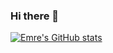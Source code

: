 ### Hi there 👋

[![Emre's GitHub stats](https://github-readme-stats.vercel.app/api?username=emrygtt)](https://github.com/emrygtt/github-readme-stats)

